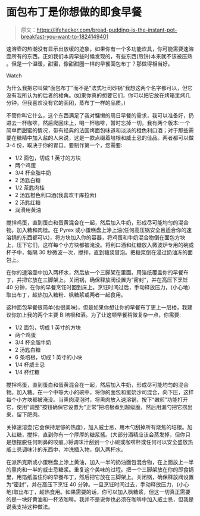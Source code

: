 # 面包布丁是你想做的即食早餐

> 原文：<https://lifehacker.com/bread-pudding-is-the-instant-pot-breakfast-you-want-to-1824149401>

速溶壶的热潮没有显示出放缓的迹象，如果你有一个多功能炊具，你可能需要速溶壶所有的东西。正如我们本周早些时候发现的，有些东西(煎饼)本来就不该被压熟 。但是一个温暖，甜蜜，像甜甜圈一样的早餐面包布丁？那做得相当好。

Watch

为什么我把它叫做“面包布丁”而不是“法式吐司砂锅”我想这两个名字都可以，但它没有我所认为的后者的棱角。(如果你真的想要它们，你可以把它放在烤箱里烤几分钟，但我喜欢没有它的面团，蒸布丁一样的品质。)

不管你叫它什么，这个东西满足了我对慵懒的周日早餐的需求，我可以准备好，扔进去一杯咖啡，然后爬回床上，喝一杯咖啡，暂时忘掉一切。我有两个版本:一个简单而甜蜜的情况，带有经典的法国烤面包味道和淡淡的橙色利口酒；对于那些需要在糖精中加入盐的人来说，这是一款点缀着培根和威士忌的佳品。两者都可以做 3-4 份，取决于你的胃口。要制作第一个，您需要:

*   1/2 面包，切成 1 英寸的方块
*   两个鸡蛋
*   3/4 杯全脂牛奶
*   2 汤匙白糖
*   1/2 茶匙肉桂
*   2 汤匙橙色利口酒(我喜欢干库拉索)
*   2 汤匙红糖
*   润滑用黄油

搅拌鸡蛋，直到蛋白和蛋黄混合在一起，然后加入牛奶，形成尽可能均匀的混合物。加入糖和肉桂。在 Pyrex 或小蛋糕盘上涂上油(任何高压锅安全且适合你的速溶锅的东西都可以)，将方块加入你的容器，将鸡蛋和牛奶混合物倒在面包方块上，压下它们，这样每个小方块都被淹没。将利口酒和红糖放入微波炉专用的碗或杯子中，每隔 30 秒微波一次，搅拌，直到糖浆冒泡。把糖浆倒在浸过奶油冻的面包上。

在你的速溶壶中加入两杯水，然后放一个三脚架在里面。用箔纸覆盖你的早餐布丁，并把它放在三脚架上。关闭锅，确保释放阀设置为“密封”，并在高压下烹饪 40 分钟，在你的早餐烹饪时回到床上。烹饪时间过后，手动释放压力，(小心地)取出布丁，趁热加入糖粉、枫糖浆或两者一起食用。

这种面包早餐很简单(也很美味)，但是如果你想让你的早餐布丁更上一层楼，我建议你加上我的两个主要 B:培根和酒。为了让这顿早餐稍微复杂一点，你需要:

*   1/2 面包，切成 1 英寸的方块
*   两个鸡蛋
*   3/4 杯全脂牛奶
*   2 汤匙白糖
*   6 条培根，切成 1 英寸的小块
*   1/4 杯威士忌
*   1/4 杯红糖

搅拌鸡蛋，直到蛋白和蛋黄混合在一起，然后加入牛奶，形成尽可能均匀的混合物。加入糖。在一个中等大小的碗中，将你的面包和蛋奶沙司混合，向下压，这样每个小方块都被淹没。当熏肉浸泡时，将熏肉放入速溶锅，按下“嫩煎”功能打开它，使用“调整”按钮确保它设置为“正常”把培根煮到超级脆，然后用漏勺把它捞出来，留下肥肉。

关掉速溶壶(它会保持足够的热度)，加入威士忌，用木勺刮掉所有烧焦的培根。加入红糖，搅拌，直到你有一个厚厚的糖浆酱。(大部分酒精应该会蒸发掉，但你只是想摆脱任何刺鼻的咬痕。)将调味汁刮到一个小碗或咖啡杯或任何可以安全盛放热威士忌调味汁的东西中，冲洗插入物，倒入两杯水。

在派热克斯或小蛋糕盘上涂上黄油，加入一半的奶油面包混合物，在上面放上一半的熏肉和一半的威士忌糖浆。重复这个美味的过程。把一个三脚架放在你的即食锅里，用箔纸盖住你的早餐布丁，然后把它放在三脚架上。关闭锅，确保释放阀设置为“密封”，并在高压下烹饪 40 分钟。一旦烹饪时间过去，手动释放压力，(小心地)取出布丁，趁热食用。如果需要的话，你可以加入枫糖浆，但这一切真正需要的是一块好黄油和一杯浓咖啡。我并不是说你也必须在咖啡中加入威士忌，但我是说我支持这种做法。